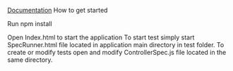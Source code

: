 [Documentation](https://chrisayo.github.io/Project8/docs "Documentation")
How to get started

Run npm install 

Open Index.html to start the application 
To start test simply start SpecRunner.html file located in application main directory in test folder.
To create or modify tests open and modify ControllerSpec.js file located in the same directory.
